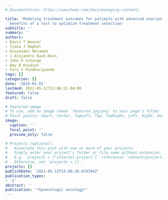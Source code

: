 ```yaml
---
# Documentation: https://wowchemy.com/docs/managing-content/

title: 'Modeling treatment outcomes for patients with advanced ovarian cancer: Projected
  benefits of a test to optimize treatment selection'
subtitle: ''
summary: ''
authors:
- Davis T Weaver
- Tiana J Raphel
- Alexander Melamed
- J Alejandro Rauh-Hain
- John O Schorge
- Amy B Knudsen
- Pari V Pandharipande
tags: []
categories: []
date: '2018-01-01'
lastmod: 2021-05-12T11:06:21-04:00
featured: false
draft: false

# Featured image
# To use, add an image named `featured.jpg/png` to your page's folder.
# Focal points: Smart, Center, TopLeft, Top, TopRight, Left, Right, BottomLeft, Bottom, BottomRight.
image:
  caption: ''
  focal_point: ''
  preview_only: false

# Projects (optional).
#   Associate this post with one or more of your projects.
#   Simply enter your project's folder or file name without extension.
#   E.g. `projects = ["internal-project"]` references `content/project/deep-learning/index.md`.
#   Otherwise, set `projects = []`.
projects: []
publishDate: '2021-05-12T15:06:20.670394Z'
publication_types:
- '2'
abstract: ''
publication: '*Gynecologic oncology*'
---
```

